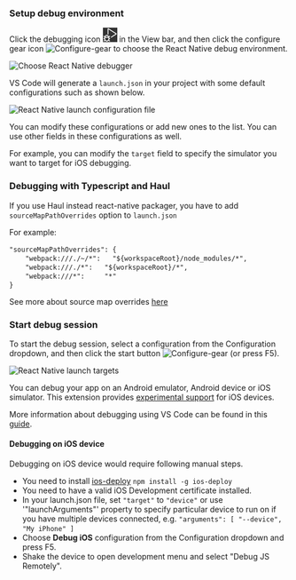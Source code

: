 ### Setup debug environment

Click the debugging icon ![Choose React Native debugger](images/debug-view-icon.png) in the View bar, and then click the configure gear icon ![Configure-gear](images/configure-gear-icon.png) to choose the React Native debug environment.

![Choose React Native debugger](images/choose-debugger.png)

VS Code will generate a `launch.json` in your project with some default configurations such as shown below.

![React Native launch configuration file](images/launch-config.png)

You can modify these configurations or add new ones to the list. You can use other fields in these configurations as well.

For example, you can modify the `target` field to specify the simulator you want to target for iOS debugging.

### Debugging with Typescript and Haul
If you use Haul instead react-native packager, you have to add `sourceMapPathOverrides` option to `launch.json`

For example:
```
"sourceMapPathOverrides": {
    "webpack:///./~/*":   "${workspaceRoot}/node_modules/*",
    "webpack:///./*":   "${workspaceRoot}/*",
    "webpack:///*":     "*"
}
```
See more about source map overrides [here](https://github.com/Microsoft/vscode-node-debug2#sourcemappathoverrides)

### Start debug session
To start the debug session, select a configuration from the Configuration dropdown, and then click the start button ![Configure-gear](images/debug-icon.png) (or press F5).

![React Native launch targets](images/debug-targets.png)

You can debug your app on an Android emulator, Android device or iOS simulator. This extension provides [experimental support](#debugging-on-ios-device) for iOS devices.

More information about debugging using VS Code can be found in this [guide](https://code.visualstudio.com/docs/editor/debugging).

#### Debugging on iOS device
Debugging on iOS device would require following manual steps.
* You need to install [ios-deploy](https://www.npmjs.com/package/ios-deploy) `npm install -g ios-deploy`
* You need to have a valid iOS Development certificate installed.
* In your launch.json file, set `"target"` to `"device"` or use '"launchArguments"' property to specify particular device to run on if you have multiple devices connected, e.g. `"arguments": [ "--device", "My iPhone" ]`
* Choose **Debug iOS** configuration from the Configuration dropdown and press F5.
* Shake the device to open development menu and select "Debug JS Remotely".